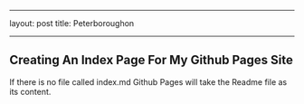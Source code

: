 ----
layout: post
title:  Peterboroughon

----



## Creating An Index Page For My Github Pages Site

If there is no file called index.md Github Pages will take the Readme file as
its content. 
